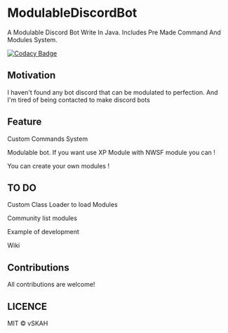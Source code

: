 # ModulableDiscordBot
A Modulable Discord Bot Write In Java. Includes Pre Made Command And Modules System.

[![Codacy Badge](https://api.codacy.com/project/badge/Grade/9e4fc5fdb030429b990b613546518594)](https://app.codacy.com/gh/vSKAH/ModulableDiscordBot?utm_source=github.com&utm_medium=referral&utm_content=vSKAH/ModulableDiscordBot&utm_campaign=Badge_Grade_Settings)

## Motivation 
I haven't found any bot discord that can be modulated to perfection.
And I'm tired of being contacted to make discord bots

## Feature

Custom Commands System

Modulable bot. If you want use XP Module with NWSF module you can !

You can create your own modules !

## TO DO

Custom Class Loader to load Modules

Community list modules

Example of development

Wiki

## Contributions 
All contributions are welcome!

## LICENCE 
MIT © vSKAH
